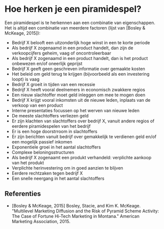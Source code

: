# Hoe herken je een piramidespel?

Een piramidespel is te herkennen aan een combinatie van eigenschappen.
Het is altijd een combinatie van meerdere factoren 
(lijst van [Bosley & McKeage, 2015]):

 * Bedrijf X belooft een uitzonderlijk hoge winst in een te korte periode
 * Als bedrijf X zogenaamd in een product handelt, 
   dan zijn de verkoopcijfers geheim, vaag of oncontroleerbaar
 * Als bedrijf X zogenaamd in een product handelt, 
   dan is het product onbewezen en/of oneerlijk geprijst
 * Bedrijf X geeft geen geschreven informatie over gemaakte kosten
 * Het beleid om geld terug te krijgen (bijvoorbeeld als een 
   investering loopt) is vaag
 * Bedrijf X groeit in tijden van een recessie
 * Bedrijf X heeft vooral deelnemers in economisch zwakkere regios
 * Een nieuw slachtoffer moet geld inleggen om mee te mogen doen
 * Bedrijf X krijgt vooral inkomsten uit de nieuwe leden, 
   inplaats van de verkoop van een product
 * Interne presentaties focussen op het werven van nieuwe leden
 * De meeste slachtoffers verliezen geld
 * Er zijn klachten van slachtoffers over bedrijf X, 
   vanuit andere regios of eerdere piramidespelen van het bedrijf
 * Er is een hoge doorstrroom in slachtoffers
 * Er zijn berichten vanuit bedrijf over gemakkelijk te verdienen
   geld en/of een mogelijk passief inkomen
 * Exponentiele groei in het aantal slachtoffers
 * Complexe beloningsstructuren
 * Als bedrijf X zogenaamt een produkt verhandeld:
   verplichte aankoop van het produkt
 * Verplichte herinvestering om in goed aanzien te blijven
 * Eerdere rechtzaken tegen bedrijf X
 * Een snelle neergang in het aantal slachtoffers

## Referenties

 * [Bosley & McKeage, 2015] Bosley, Stacie, and Kim K. McKeage. "Multilevel Marketing Diffusion and the Risk of Pyramid Scheme Activity: The Case of Fortune Hi-Tech Marketing in Montana." American Marketing Association, 2015.
